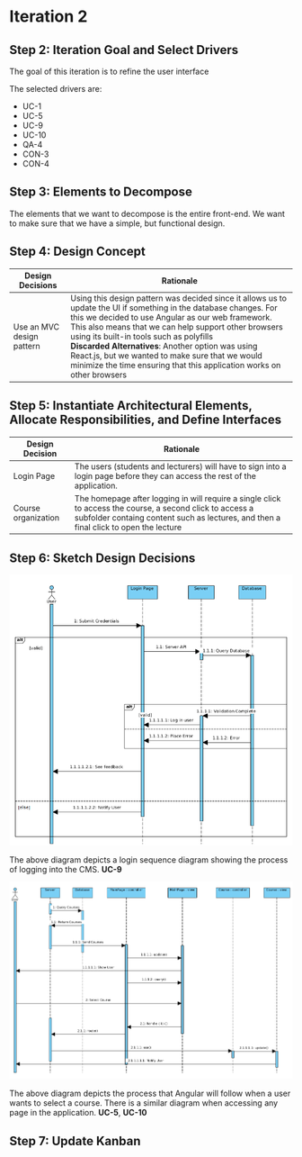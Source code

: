 # Iteration 2

## Step 2: Iteration Goal and Select Drivers

The goal of this iteration is to refine the user interface

The selected drivers are:

* UC-1
* UC-5
* UC-9
* UC-10
* QA-4
* CON-3
* CON-4

## Step 3: Elements to Decompose

The elements that we want to decompose is the entire front-end. We want to make sure that we have a simple, but functional design.

## Step 4: Design Concept

| Design Decisions          | Rationale                                                                                                                                                                                                                                                                                                                                                                                                                                                          |
| ------------------------- | ------------------------------------------------------------------------------------------------------------------------------------------------------------------------------------------------------------------------------------------------------------------------------------------------------------------------------------------------------------------------------------------------------------------------------------------------------------------ |
| Use an MVC design pattern | Using this design pattern was decided since it allows us to update the UI if something in the database changes. For this we decided to use Angular as our web framework. This also means that we can help support other browsers using its built-in tools such as polyfills </br> **Discarded Alternatives**: Another option was using React.js, but we wanted to make sure that we would minimize the time ensuring that this application works on other browsers |

## Step 5: Instantiate Architectural Elements, Allocate Responsibilities, and Define Interfaces

| Design Decision     | Rationale                                                                                                                                                                                          |
| ------------------- | -------------------------------------------------------------------------------------------------------------------------------------------------------------------------------------------------- |
| Login Page          | The users (students and lecturers) will have to sign into a login page before they can access the rest of the application.                                                                         |
| Course organization | The homepage after logging in will require a single click to access the course, a second click to access a subfolder containg content such as lectures, and then a final click to open the lecture |

## Step 6: Sketch Design Decisions

![login sequence diagram](./login.png)

The above diagram depicts a login sequence diagram showing the process of logging into the CMS. **UC-9**

![course sequence diagram](accessCourse.png)

The above diagram depicts the process that Angular will follow when a user wants to select a course. There is a similar diagram when accessing any page in the application. **UC-5**, **UC-10**

## Step 7: Update Kanban
